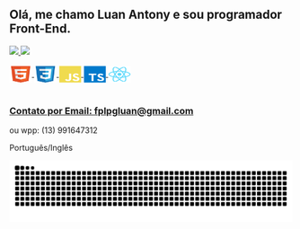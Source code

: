 ## Olá, me chamo Luan Antony e sou programador Front-End.

<div>
   <a href="https://github.com/Luan-Antony">
   <img height="180em" src="https://github-readme-stats.vercel.app/api?username=Luan-Antony&show_icons=true&theme=tokyonight&include_all_commits=true&count_private=true"/>
   <img height="180em" src="https://github-readme-stats.vercel.app/api/top-langs/?username=Luan-Antony&layout=compact&langs_count=6&theme=tokyonight"/>
</div>
    
<div style="display: inline_block"><br>
  <img align="center" alt="HTML" height="30" width="40" src="https://raw.githubusercontent.com/devicons/devicon/master/icons/html5/html5-original.svg">
  <img align="center" alt="CSS" height="30" width="40" src="https://raw.githubusercontent.com/devicons/devicon/master/icons/css3/css3-original.svg">
  <img align="center" alt="Js" height="30" width="40" src="https://raw.githubusercontent.com/devicons/devicon/master/icons/javascript/javascript-plain.svg">
  <img align="center" alt="Ts" height="30" width="40" src="https://raw.githubusercontent.com/devicons/devicon/master/icons/typescript/typescript-plain.svg">
  <img align="center" alt="React" height="30" width="40" src="https://raw.githubusercontent.com/devicons/devicon/master/icons/react/react-original.svg">
</div>
 
<br>
 
  ### Contato por Email: fplpgluan@gmail.com
  ou wpp: (13) 991647312

 Português/Inglês
 
![snake gif](https://github.com/Luan-Antony/Luan-Antony/blob/output/github-contribution-grid-snake-dark.svg)
